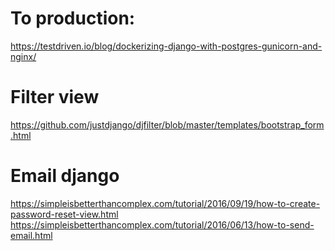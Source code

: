 # To production:
https://testdriven.io/blog/dockerizing-django-with-postgres-gunicorn-and-nginx/

# Filter view
https://github.com/justdjango/djfilter/blob/master/templates/bootstrap_form.html

# Email django
https://simpleisbetterthancomplex.com/tutorial/2016/09/19/how-to-create-password-reset-view.html
https://simpleisbetterthancomplex.com/tutorial/2016/06/13/how-to-send-email.html
